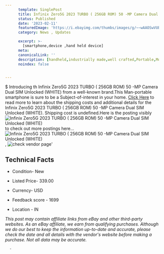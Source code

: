 ```yaml
---
      template: SinglePost
      title: Infinix Zero5G 2023 TURBO ( 256GB ROM) 50 -MP Camera Dual SIM Unlocked (WHITE)
      status: Published
      date: '2023-02-11'
      featuredImage: 'https://i.ebayimg.com/thumbs/images/g/~~wAAOSwVUBj4iId/s-l225.jpg'
      category: News , Updates

      excerpt: >-
        [smartphone,device ,hand held device]
      meta:
      canonicalLink: ''
      description: [handheld,industrially made,well crafted,Portable,Mobile,Compact,Convenient,Lightweight,Maneuverable,Man-portable,Miniature,Carriable,Hand-held,Light,Holdable,Transportable,Mobile device,Pocket-sized,On-the-go,Wireless,Cordless,Compact size,Convenient size, smartphone,device ,hand held device]
      noindex: false
      

---
```

$
      Introducing th Infinix Zero5G 2023 TURBO ( 256GB ROM) 50 -MP Camera Dual SIM Unlocked (WHITE) from a well-known brand.This Man-portable smartphone is sure to be a Subject-of-interest in your home. [Click Here](https://www.ebay.com/itm/185766960704?hash=item2b4092de40%3Ag%3A%7E%7EwAAOSwVUBj4iId&mkevt=1&mkcid=1&mkrid=711-53200-19255-0&campid=%253CePNCampaignId%253E&customid=%253CreferenceId%253E&toolid=10049) to read more to learn about the shipping costs and additional details for the Infinix Zero5G 2023 TURBO ( 256GB ROM) 50 -MP Camera Dual SIM Unlocked (WHITE). Shipping cost is undefined.Here is the posting visibly ![Infinix Zero5G 2023 TURBO ( 256GB ROM) 50 -MP Camera Dual SIM Unlocked (WHITE)](https://i.ebayimg.com/thumbs/images/g/~~wAAOSwVUBj4iId/s-l225.jpg) to check out more postings here... ![Infinix Zero5G 2023 TURBO ( 256GB ROM) 50 -MP Camera Dual SIM Unlocked (WHITE)](https://i.ebayimg.com/images/g/~~wAAOSwVUBj4iId/s-l640.jpg), ![check vendor page](https://origin-galleryplus.ebayimg.com/ws/web/185766960704_2_0_1/225x225.jpg,https://origin-galleryplus.ebayimg.com/ws/web/185766960704_3_0_1/225x225.jpg,https://origin-galleryplus.ebayimg.com/ws/web/185766960704_4_0_1/225x225.jpg,https://origin-galleryplus.ebayimg.com/ws/web/185766960704_5_0_1/225x225.jpg,https://origin-galleryplus.ebayimg.com/ws/web/185766960704_6_0_1/225x225.jpg,https://origin-galleryplus.ebayimg.com/ws/web/185766960704_7_0_1/225x225.jpg,https://origin-galleryplus.ebayimg.com/ws/web/185766960704_8_0_1/225x225.jpg,https://origin-galleryplus.ebayimg.com/ws/web/185766960704_9_0_1/225x225.jpg,https://origin-galleryplus.ebayimg.com/ws/web/185766960704_10_0_1/225x225.jpg)'

      

 ## Technical Facts 



     
      

 - Condition- New 


      

 - Listed Price- 339.00 


      

 - Currency- USD 


      

 - Feedback score - 1699 


      

 - Location - IN 


      
      

 *_This post may contain affiliate links from eBay and other third-party websites. As an eBay affiliate, we earn from qualifying purchases. Although we do our best to keep the information up-to-date and accurate, please check the date and all details with the vendor's website before making a purchase. Not all data may be accurate._*




      -
